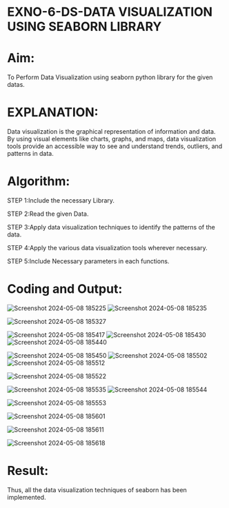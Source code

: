 # EXNO-6-DS-DATA VISUALIZATION USING SEABORN LIBRARY

# Aim:
  To Perform Data Visualization using seaborn python library for the given datas.

# EXPLANATION:
Data visualization is the graphical representation of information and data. By using visual elements like charts, graphs, and maps, data visualization tools provide an accessible way to see and understand trends, outliers, and patterns in data.

# Algorithm:
STEP 1:Include the necessary Library.

STEP 2:Read the given Data.

STEP 3:Apply data visualization techniques to identify the patterns of the data.

STEP 4:Apply the various data visualization tools wherever necessary.

STEP 5:Include Necessary parameters in each functions.

# Coding and Output:
 ![Screenshot 2024-05-08 185225](https://github.com/Aaron-I/EXNO-6-DS/assets/139863034/b3b061b1-3489-43d4-a966-110bcb4f064e)
![Screenshot 2024-05-08 185235](https://github.com/Aaron-I/EXNO-6-DS/assets/139863034/6e698783-6b4d-4b0a-a791-e3a0379b3f49)

![Screenshot 2024-05-08 185327](https://github.com/Aaron-I/EXNO-6-DS/assets/139863034/7d71bbff-aab3-4bbf-811d-4dfd927d9144)

![Screenshot 2024-05-08 185417](https://github.com/Aaron-I/EXNO-6-DS/assets/139863034/256d9276-91c3-4cb7-abd2-d6ac21a8349b)
![Screenshot 2024-05-08 185430](https://github.com/Aaron-I/EXNO-6-DS/assets/139863034/34842026-9214-4b14-9862-41f88e74466e)
![Screenshot 2024-05-08 185440](https://github.com/Aaron-I/EXNO-6-DS/assets/139863034/70bfd6d3-0015-4224-aee5-52726d829cb2)

![Screenshot 2024-05-08 185450](https://github.com/Aaron-I/EXNO-6-DS/assets/139863034/a688ea71-180c-49c4-9a55-77f26788f311)
![Screenshot 2024-05-08 185502](https://github.com/Aaron-I/EXNO-6-DS/assets/139863034/d7b6b0c4-d811-4ae8-98b9-ae57f291ecc1)
![Screenshot 2024-05-08 185512](https://github.com/Aaron-I/EXNO-6-DS/assets/139863034/caed2250-60b5-4ea8-bb8a-f0d9c7a02115)

![Screenshot 2024-05-08 185522](https://github.com/Aaron-I/EXNO-6-DS/assets/139863034/35cd402a-f2a0-4f6d-ac0d-fe936bb7df8e)

![Screenshot 2024-05-08 185535](https://github.com/Aaron-I/EXNO-6-DS/assets/139863034/1b7338ec-40ee-4581-88b8-7d975eeca0b9)
![Screenshot 2024-05-08 185544](https://github.com/Aaron-I/EXNO-6-DS/assets/139863034/98387a9a-3965-432e-ac3f-3192d6116470)

![Screenshot 2024-05-08 185553](https://github.com/Aaron-I/EXNO-6-DS/assets/139863034/46986fdd-6d63-48a1-89ea-ef8fc5b5086b)


![Screenshot 2024-05-08 185601](https://github.com/Aaron-I/EXNO-6-DS/assets/139863034/1c888c30-e4f8-48bc-a97b-5eab0a890677)

![Screenshot 2024-05-08 185611](https://github.com/Aaron-I/EXNO-6-DS/assets/139863034/06ce8ca8-2e91-4c9a-a443-d9001b75a873)

![Screenshot 2024-05-08 185618](https://github.com/Aaron-I/EXNO-6-DS/assets/139863034/de98039e-64e2-454b-aa53-3a9bed0893ee)

# Result:
Thus, all the data visualization techniques of seaborn has been implemented.
